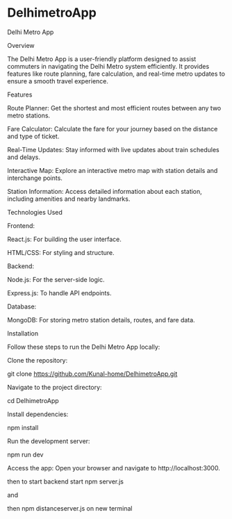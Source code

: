 # DelhimetroApp
Delhi Metro App

Overview

The Delhi Metro App is a user-friendly platform designed to assist commuters in navigating the Delhi Metro system efficiently. It provides features like route planning, fare calculation, and real-time metro updates to ensure a smooth travel experience.

Features

Route Planner: Get the shortest and most efficient routes between any two metro stations.

Fare Calculator: Calculate the fare for your journey based on the distance and type of ticket.

Real-Time Updates: Stay informed with live updates about train schedules and delays.

Interactive Map: Explore an interactive metro map with station details and interchange points.

Station Information: Access detailed information about each station, including amenities and nearby landmarks.

Technologies Used

Frontend:

React.js: For building the user interface.

HTML/CSS: For styling and structure.

Backend:

Node.js: For the server-side logic.

Express.js: To handle API endpoints.

Database:

MongoDB: For storing metro station details, routes, and fare data.

Installation

Follow these steps to run the Delhi Metro App locally:

Clone the repository:

git clone https://github.com/Kunal-home/DelhimetroApp.git

Navigate to the project directory:

cd DelhimetroApp

Install dependencies:

npm install

Run the development server:

npm run dev

Access the app:
Open your browser and navigate to http://localhost:3000.


then to start backend start npm server.js

and


then npm distanceserver.js on new terminal

